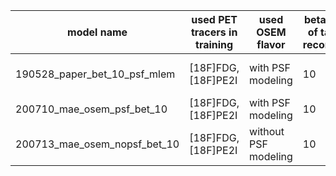 | model name                   | used PET tracers in training | used OSEM flavor     | beta parameter of target MAP reconstructions | loss function | comment                    |
|------------------------------|------------------------------|----------------------|----------------------------------------------|---------------|----------------------------|
|190528_paper_bet_10_psf_mlem  | [18F]FDG, [18F]PE2I          | with    PSF modeling | 10                                           | MSE           |  model used in publication |
|200710_mae_osem_psf_bet_10    | [18F]FDG, [18F]PE2I          | with    PSF modeling | 10                                           | MAE           |  test model for MAE        |
|200713_mae_osem_nopsf_bet_10  | [18F]FDG, [18F]PE2I          | without PSF modeling | 10                                           | MAE           |  test model for MAE        |


